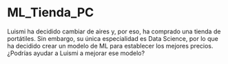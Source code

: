 # ML_Tienda_PC
Luismi ha decidido cambiar de aires y, por eso, ha comprado una tienda de portátiles. Sin embargo, su única especialidad es Data Science, por lo que ha decidido crear un modelo de ML para establecer los mejores precios.  ¿Podrías ayudar a Luismi a mejorar ese modelo?
